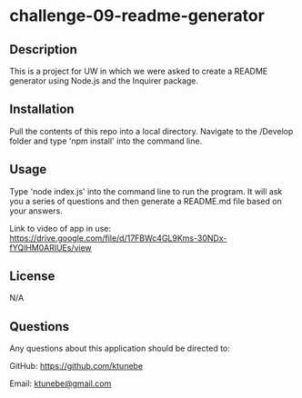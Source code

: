 # challenge-09-readme-generator

## Description

This is a project for UW in which we were asked to create a README generator using Node.js and the Inquirer package.

## Installation

Pull the contents of this repo into a local directory. Navigate to the /Develop folder and type 'npm install' into the command line.

## Usage

Type 'node index.js' into the command line to run the program. It will ask you a series of questions and then generate a README.md file based on your answers.

Link to video of app in use: https://drive.google.com/file/d/17FBWc4GL9Kms-30NDx-fYQlHM0ARlUEs/view

## License

N/A

## Questions

Any questions about this application should be directed to:

GitHub: https://github.com/ktunebe

Email: ktunebe@gmail.com
